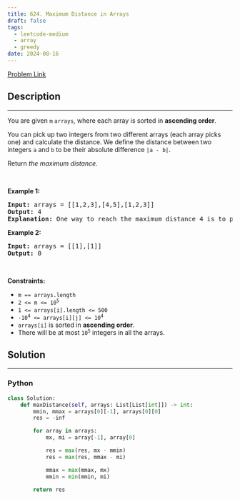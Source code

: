 ```yaml
---
title: 624. Maximum Distance in Arrays
draft: false
tags: 
  - leetcode-medium
  - array
  - greedy
date: 2024-08-16
---
```


[Problem Link](https://leetcode.com/problems/maximum-distance-in-arrays/)

## Description

---
<p>You are given <code>m</code> <code>arrays</code>, where each array is sorted in <strong>ascending order</strong>.</p>

<p>You can pick up two integers from two different arrays (each array picks one) and calculate the distance. We define the distance between two integers <code>a</code> and <code>b</code> to be their absolute difference <code>|a - b|</code>.</p>

<p>Return <em>the maximum distance</em>.</p>

<p>&nbsp;</p>
<p><strong class="example">Example 1:</strong></p>

<pre>
<strong>Input:</strong> arrays = [[1,2,3],[4,5],[1,2,3]]
<strong>Output:</strong> 4
<strong>Explanation:</strong> One way to reach the maximum distance 4 is to pick 1 in the first or third array and pick 5 in the second array.
</pre>

<p><strong class="example">Example 2:</strong></p>

<pre>
<strong>Input:</strong> arrays = [[1],[1]]
<strong>Output:</strong> 0
</pre>

<p>&nbsp;</p>
<p><strong>Constraints:</strong></p>

<ul>
	<li><code>m == arrays.length</code></li>
	<li><code>2 &lt;= m &lt;= 10<sup>5</sup></code></li>
	<li><code>1 &lt;= arrays[i].length &lt;= 500</code></li>
	<li><code>-10<sup>4</sup> &lt;= arrays[i][j] &lt;= 10<sup>4</sup></code></li>
	<li><code>arrays[i]</code> is sorted in <strong>ascending order</strong>.</li>
	<li>There will be at most <code>10<sup>5</sup></code> integers in all the arrays.</li>
</ul>


## Solution

---
### Python
``` py title='maximum-distance-in-arrays'
class Solution:
    def maxDistance(self, arrays: List[List[int]]) -> int:
        mmin, mmax = arrays[0][-1], arrays[0][0]
        res = -inf

        for array in arrays:
            mx, mi = array[-1], array[0]

            res = max(res, mx - mmin)
            res = max(res, mmax - mi)

            mmax = max(mmax, mx)
            mmin = min(mmin, mi)

        return res
```

